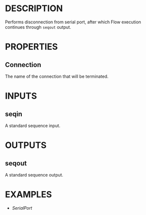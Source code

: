 # DESCRIPTION

Performs disconnection from serial port, after which Flow execution continues through `seqout` output.

# PROPERTIES

## Connection

The name of the connection that will be terminated.

# INPUTS

## seqin

A standard sequence input.

# OUTPUTS

## seqout

A standard sequence output.

# EXAMPLES

-   _SerialPort_
